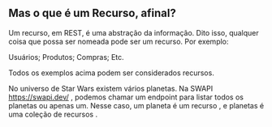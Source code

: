 ## Mas o que é um Recurso, afinal?

Um recurso, em REST, é uma abstração da informação. Dito isso, qualquer coisa que possa ser nomeada pode ser um recurso. Por exemplo:

  Usuários;
  Produtos;
  Compras;
  Etc.

Todos os exemplos acima podem ser considerados recursos.

No universo de Star Wars existem vários planetas. Na SWAPI https://swapi.dev/ , podemos chamar um endpoint para listar todos os planetas ou apenas um. Nesse caso, um planeta é um recurso , e planetas é uma coleção de recursos .
